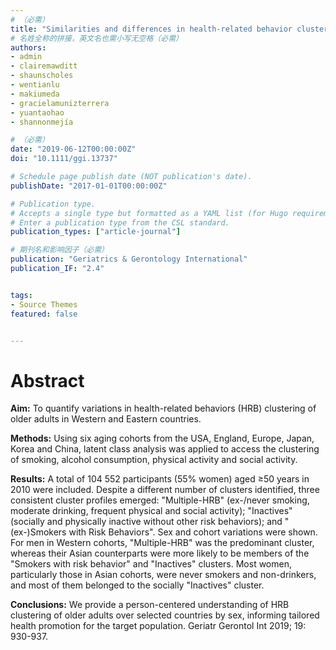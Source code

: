 ```yaml
---
# （必需）
title: "Similarities and differences in health-related behavior clustering among older adults in Eastern and Western countries: A latent class analysis of global aging cohorts"
# 名姓全称的拼接，英文名也需小写无空格（必需）
authors:
- admin
- clairemawditt
- shaunscholes
- wentianlu
- makiumeda
- gracielamunizterrera
- yuantaohao
- shannonmejía

# （必需）
date: "2019-06-12T00:00:00Z"
doi: "10.1111/ggi.13737"

# Schedule page publish date (NOT publication's date).
publishDate: "2017-01-01T00:00:00Z"

# Publication type.
# Accepts a single type but formatted as a YAML list (for Hugo requirements).
# Enter a publication type from the CSL standard.
publication_types: ["article-journal"]

# 期刊名和影响因子（必需）
publication: "Geriatrics & Gerontology International"
publication_IF: "2.4"


tags:
- Source Themes
featured: false


---
```


# **Abstract**
**Aim:** To quantify variations in health-related behaviors (HRB) clustering of older adults in Western and Eastern countries.

**Methods:** Using six aging cohorts from the USA, England, Europe, Japan, Korea and China, latent class analysis was applied to access the clustering of smoking, alcohol consumption, physical activity and social activity.

**Results:** A total of 104 552 participants (55% women) aged ≥50 years in 2010 were included. Despite a different number of clusters identified, three consistent cluster profiles emerged: "Multiple-HRB" (ex-/never smoking, moderate drinking, frequent physical and social activity); "Inactives" (socially and physically inactive without other risk behaviors); and "(ex-)Smokers with Risk Behaviors". Sex and cohort variations were shown. For men in Western cohorts, "Multiple-HRB" was the predominant cluster, whereas their Asian counterparts were more likely to be members of the "Smokers with risk behavior" and "Inactives" clusters. Most women, particularly those in Asian cohorts, were never smokers and non-drinkers, and most of them belonged to the socially "Inactives" cluster.

**Conclusions:** We provide a person-centered understanding of HRB clustering of older adults over selected countries by sex, informing tailored health promotion for the target population. Geriatr Gerontol Int 2019; 19: 930-937.
